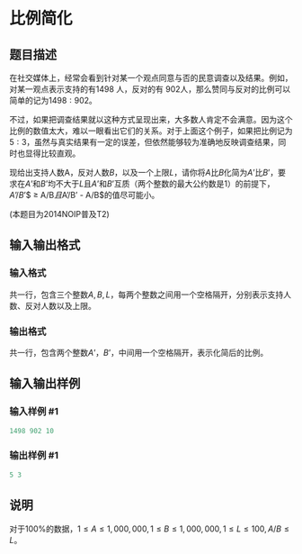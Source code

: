 # 比例简化

## 题目描述

在社交媒体上，经常会看到针对某一个观点同意与否的民意调查以及结果。例如，对某一观点表示支持的有$1498$ 人，反对的有 $902$人，那么赞同与反对的比例可以简单的记为$1498:902$。

不过，如果把调查结果就以这种方式呈现出来，大多数人肯定不会满意。因为这个比例的数值太大，难以一眼看出它们的关系。对于上面这个例子，如果把比例记为$5:3$，虽然与真实结果有一定的误差，但依然能够较为准确地反映调查结果，同时也显得比较直观。

现给出支持人数A，反对人数$B$，以及一个上限$L$，请你将$A$比$B$化简为$A$’比$B$’，要求在$A$’和$B$’均不大于$L$且$A$’和$B$’互质（两个整数的最大公约数是$1$）的前提下，$A$’$/B$’$ ≥ A/B$且$A$’$/B$’$ - A/B$的值尽可能小。

(本题目为2014NOIP普及T2)

## 输入输出格式

### 输入格式

共一行，包含三个整数$A,B,L$，每两个整数之间用一个空格隔开，分别表示支持人数、反对人数以及上限。

### 输出格式

共一行，包含两个整数$A$’，$B$’，中间用一个空格隔开，表示化简后的比例。

## 输入输出样例

### 输入样例 #1

```cpp
1498 902 10
```


### 输出样例 #1

```cpp
5 3
```


## 说明

对于$100\%$的数据，$1 ≤ A ≤ 1,000,000,1 ≤ B ≤ 1,000,000,1 ≤ L ≤ 100,A/B ≤ L$。

